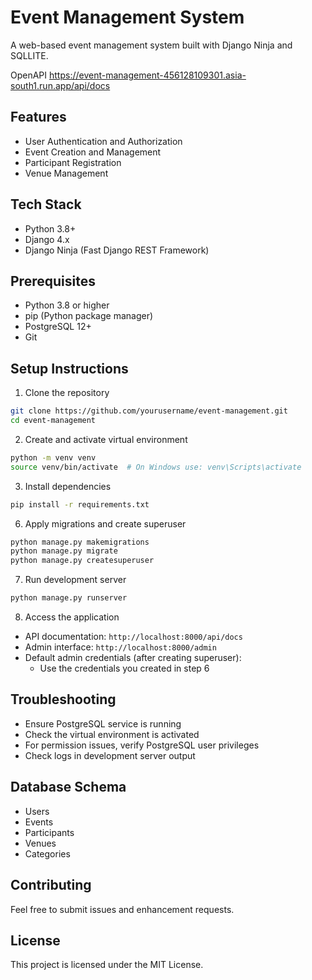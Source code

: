 # Event Management System

A web-based event management system built with Django Ninja and SQLLITE.

OpenAPI
https://event-management-456128109301.asia-south1.run.app/api/docs

## Features

- User Authentication and Authorization
- Event Creation and Management
- Participant Registration
- Venue Management


## Tech Stack

- Python 3.8+
- Django 4.x
- Django Ninja (Fast Django REST Framework)


## Prerequisites

- Python 3.8 or higher
- pip (Python package manager)
- PostgreSQL 12+
- Git

## Setup Instructions

1. Clone the repository
```bash
git clone https://github.com/yourusername/event-management.git
cd event-management
```

2. Create and activate virtual environment
```bash
python -m venv venv
source venv/bin/activate  # On Windows use: venv\Scripts\activate
```

3. Install dependencies
```bash
pip install -r requirements.txt
```



6. Apply migrations and create superuser
```bash
python manage.py makemigrations
python manage.py migrate
python manage.py createsuperuser
```

7. Run development server
```bash
python manage.py runserver
```

8. Access the application
- API documentation: `http://localhost:8000/api/docs`
- Admin interface: `http://localhost:8000/admin`
- Default admin credentials (after creating superuser):
  - Use the credentials you created in step 6

## Troubleshooting

- Ensure PostgreSQL service is running
- Check the virtual environment is activated
- For permission issues, verify PostgreSQL user privileges
- Check logs in development server output

## Database Schema

- Users
- Events
- Participants
- Venues
- Categories

## Contributing

Feel free to submit issues and enhancement requests.

## License

This project is licensed under the MIT License.
